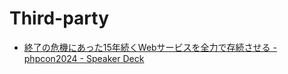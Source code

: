 # Third-party

- [終了の危機にあった15年続くWebサービスを全力で存続させる - phpcon2024 - Speaker Deck](https://speakerdeck.com/yositosi/zhong-liao-nowei-ji-niatuta15nian-sok-kuwebsabisuwoquan-li-decun-sok-saseru-phpcon2024)
